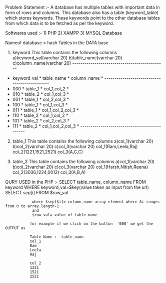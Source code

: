 Problem Statement :- 
                    A database has multiple tables with important data in form of rows and columns. This database also has a table (keyword_table) which stores keywords. These keywords point to the other database tables from which data is to be fetched as per the keyword.
               
Softwares used :- 1) PHP
                  2) XAMPP
                  3) MYSQL Database
                  
Nameof database = hash
Tables in the DATA base 

1) keyword 
 This table contains the following columns a)keyword_val(varchar 20)
                                           b)table_name(varchar 20)
                                           c)column_name(varchar 20)
*-------------*-------------*--------------------*
* keyword_val *  table_name * column_name        *
*-------------*-------------*--------------------*
*    000      *   table_1   *  col_1,col_2       *
*    010      *   table_2   * col_1,col_3        *
*    001      *   table_1   * col_2,col_3        *
*    100      *   table_1   * col_1,col_3        *
*    011      *   table_1   * col_1,col_2,col_3  *
*    110      *   table_2   * col_1,col_2        *
*    101      *   table_2   * col_2,col_3        *
*    111      *   table_2   * col_1,col_2,col_3  *
*-------------*-------------*--------------------*

2) table_1
   This table contains the following columns a)col_1(varchar 20)
                                             b)col_2(varchar 20)
                                             c)col_3(varchar 20)
          col_1(Ram,Leela,Raj)
          col_2(1221,1521,2521)
          col_3(A,C,C)
          
         

3) table_2
  This table contains the following columns a)col_1(varchar 20)
                                            b)col_2(varchar 20)
                                            c)col_3(varchar 20)
         col_1(Harsh,Nitish,Reena)
         col_2(3036,1224,0012)
         col_3(A,B,A)
           
QURY USED in the PHP :- 
                SELECT table_name, column_name  FROM keyword WHERE keyword_val=$key(value taken as input from the url)
                SELECT $sep[$i] FROM $row_val
                
                
                where $sep[$i]= column_name array element where &i ranges from 0 to array.length-1
                and 
                $row_val= value of table name
                
               for example if we click on the button  '000' we get the OUTPUT as
                
               Table Name :- table_name
               col_1
               Ram
               Leela
               Raj
               
               col_2
               1221
               1521
               2521
                
                
                

